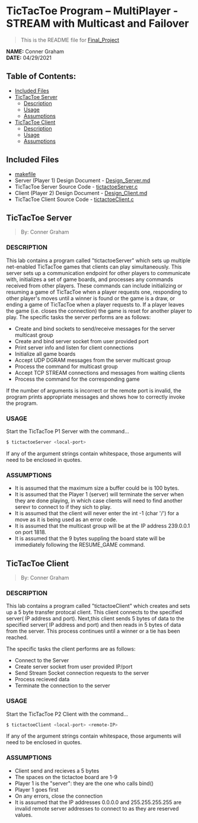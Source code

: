 # TicTacToe Program – MultiPlayer - STREAM with Multicast and Failover
> This is the README file for [Final_Project](https://osu.instructure.com/courses/97443/files/27903202/download?download_frd=1)

**NAME:** Conner Graham  
**DATE:** 04/29/2021

## Table of Contents:
- [Included Files](#included-files)
- [TicTacToe Server](#tictactoe-server)
  - [Description](#description-server)
  - [Usage](#usage-server)
  - [Assumptions](#assumptions-server)
- [TicTacToe Client](#tictactoe-client)
  - [Description](#description-client)
  - [Usage](#usage-client)
  - [Assumptions](#assumptions-client)

## Included Files
- [makefile](https://github.com/CSE-5462-Spring-2021/project-1-conner-ben/blob/main/makefile)
- Server (Player 1) Design Document - [Design_Server.md](https://github.com/CSE-5462-Spring-2021/project-1-conner-ben/blob/main/Design_Server.md)
- TicTacToe Server Source Code - [tictactoeServer.c](https://github.com/CSE-5462-Spring-2021/project-1-conner-ben/blob/main/tictactoeServer.c)
- Client (Player 2) Design Document - [Design_Client.md](https://github.com/CSE-5462-Spring-2021/project-1-conner-ben/blob/main/Design_Client.md)
- TicTacToe Client Source Code - [tictactoeClient.c](https://github.com/CSE-5462-Spring-2021/project-1-conner-ben/blob/main/tictactoeClient.c)

## TicTacToe Server
> By: Conner Graham

### DESCRIPTION <a name="description-server"></a>
This lab contains a program called "tictactoeServer" which sets up
multiple net-enabled TicTacToe games that clients can play simultaneously.
This server sets up a communication endpoint for other players to communicate
with, initializes a set of game boards, and processes any commands received
from other players. These commands can include initializing or resuming a game
of TicTacToe when a player requests one, responding to other player's moves
until a winner is found or the game is a draw, or ending a game of TicTacToe
when a player requests to. If a player leaves the game (i.e. closes the
connection) the game is reset for another player to play.
The specific tasks the server performs are as follows:
- Create and bind sockets to send/receive messages for the server multicast group
- Create and bind server socket from user provided port
- Print server info and listen for client connections
- Initialize all game boards
- Accept UDP DGRAM messages from the server multicast group
- Process the command for multicast group
- Accept TCP STREAM connections and messages from waiting clients
- Process the command for the corresponding game

If the number of arguments is incorrect or the remote port is
invalid, the program prints appropriate messages and shows how to
correctly invoke the program. 

### USAGE <a name="usage-server"></a>
Start the TicTacToe P1 Server with the command...
```sh
$ tictactoeServer <local-port>
```

If any of the argument strings contain whitespace, those
arguments will need to be enclosed in quotes.

### ASSUMPTIONS <a name="assumptions-server"></a>
- It is assumed that the maximum size a buffer could be is 100 bytes.
- It is assumed that the Player 1 (server) will terminate the server
  when they are done playing, in which case clients will need to
  find another serevr to connect to if they sich to play.
- It is assumed that the client will never enter the int -1 (char '/')
  for a move as it is being used as an error code.
- It is assumed that the multicast group will be at the IP address
  239.0.0.1 on port 1818.
- It is assumed that the 9 bytes suppling the board state will be
  immediately following the RESUME_GAME command.  

## TicTacToe Client
> By: Conner Graham

### DESCRIPTION <a name="description-client"></a>
This lab contains a program called "tictactoeClient" which creates and sets up a 5 byte transfer protocal client. This client connects to the specified server( IP address and port). Next,this client sends 5 bytes of data to the specified server( IP address and port) and then reads in 5 bytes of data from the server. This process continues until a winner or a tie has been reached.

The specific tasks the client performs are as
follows:
- Connect to the Server
- Create server socket from user provided IP/port
- Send Stream Socket connection requests to the server
- Process recieved data
- Terminate the connection to the server

### USAGE <a name="usage-client"></a>
Start the TicTacToe P2 Client with the command...
```sh
$ tictactoeClient <local-port> <remote-IP>
```

If any of the argument strings contain whitespace, those
arguments will need to be enclosed in quotes.

### ASSUMPTIONS <a name="assumptions-client"></a>
- Client send and recieves a 5 bytes 
- The spaces on the tictactoe board are 1-9
- Player 1 is the "server": they are the one who calls bind()   
- Player 1 goes first
- On any errors, close the connection 
- It is assumed that the IP addresses 0.0.0.0 and 255.255.255.255 are invalid remote server addresses to connect to as they are reserved values.
